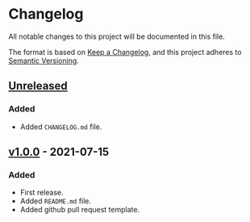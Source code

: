 # Changelog

All notable changes to this project will be documented in this file.

The format is based on [Keep a Changelog](https://keepachangelog.com/en/1.0.0/),
and this project adheres to [Semantic Versioning](https://semver.org/spec/v2.0.0.html).

## [Unreleased]

### Added

- Added `CHANGELOG.md` file.

## [v1.0.0] - 2021-07-15

### Added

- First release.
- Added `README.md` file.
- Added github pull request template.

[unreleased]: https://github.com/Nmbrs/template-repo
[v1.0.0]: https://github.com/Nmbrs/template-repo/releases/tag/v1.0.0
